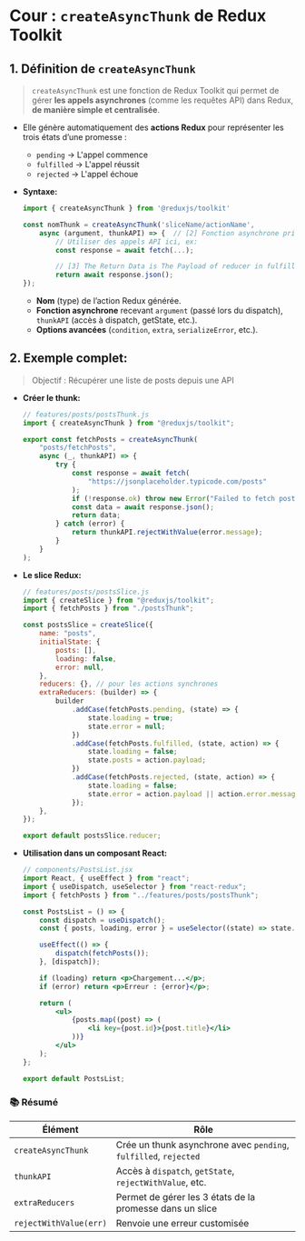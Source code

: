 # Cour : **`createAsyncThunk` de Redux Toolkit**

## 1. Définition de `createAsyncThunk`

> `createAsyncThunk` est une fonction de Redux Toolkit qui permet de gérer **les appels asynchrones** (comme les requêtes API) dans Redux, **de manière simple et centralisée**.

-   Elle génère automatiquement des **actions Redux** pour représenter les trois états d’une promesse :

    -   `pending` → L'appel commence
    -   `fulfilled` → L'appel réussit
    -   `rejected` → L'appel échoue

-   **Syntaxe:**

    ```js
    import { createAsyncThunk } from '@reduxjs/toolkit'

    const nomThunk = createAsyncThunk('sliceName/actionName',          // [1] Nom du thunk (type d’action générée)
        async (argument, thunkAPI) => {  // [2] Fonction asynchrone principale
            // Utiliser des appels API ici, ex:
            const response = await fetch(...);

            // [3] The Return Data is The Payload of reducer in fulfilled case :
            return await response.json();
    });

    ```

    -   **Nom** (type) de l’action Redux générée.
    -   **Fonction asynchrone** recevant `argument` (passé lors du dispatch), `thunkAPI` (accès à dispatch, getState, etc.).
    -   **Options avancées** (`condition`, `extra`, `serializeError`, etc.).

## 2. **Exemple complet:**

> Objectif : Récupérer une liste de posts depuis une API

-   **Créer le thunk:**

    ```js
    // features/posts/postsThunk.js
    import { createAsyncThunk } from "@reduxjs/toolkit";

    export const fetchPosts = createAsyncThunk(
    	"posts/fetchPosts",
    	async (_, thunkAPI) => {
    		try {
    			const response = await fetch(
    				"https://jsonplaceholder.typicode.com/posts"
    			);
    			if (!response.ok) throw new Error("Failed to fetch posts");
    			const data = await response.json();
    			return data;
    		} catch (error) {
    			return thunkAPI.rejectWithValue(error.message);
    		}
    	}
    );
    ```

-   **Le slice Redux:**

    ```js
    // features/posts/postsSlice.js
    import { createSlice } from "@reduxjs/toolkit";
    import { fetchPosts } from "./postsThunk";

    const postsSlice = createSlice({
    	name: "posts",
    	initialState: {
    		posts: [],
    		loading: false,
    		error: null,
    	},
    	reducers: {}, // pour les actions synchrones
    	extraReducers: (builder) => {
    		builder
    			.addCase(fetchPosts.pending, (state) => {
    				state.loading = true;
    				state.error = null;
    			})
    			.addCase(fetchPosts.fulfilled, (state, action) => {
    				state.loading = false;
    				state.posts = action.payload;
    			})
    			.addCase(fetchPosts.rejected, (state, action) => {
    				state.loading = false;
    				state.error = action.payload || action.error.message;
    			});
    	},
    });

    export default postsSlice.reducer;
    ```

-   **Utilisation dans un composant React:**

    ```jsx
    // components/PostsList.jsx
    import React, { useEffect } from "react";
    import { useDispatch, useSelector } from "react-redux";
    import { fetchPosts } from "../features/posts/postsThunk";

    const PostsList = () => {
    	const dispatch = useDispatch();
    	const { posts, loading, error } = useSelector((state) => state.posts);

    	useEffect(() => {
    		dispatch(fetchPosts());
    	}, [dispatch]);

    	if (loading) return <p>Chargement...</p>;
    	if (error) return <p>Erreur : {error}</p>;

    	return (
    		<ul>
    			{posts.map((post) => (
    				<li key={post.id}>{post.title}</li>
    			))}
    		</ul>
    	);
    };

    export default PostsList;
    ```

### 📚 Résumé

| Élément                | Rôle                                                             |
| ---------------------- | ---------------------------------------------------------------- |
| `createAsyncThunk`     | Crée un thunk asynchrone avec `pending`, `fulfilled`, `rejected` |
| `thunkAPI`             | Accès à `dispatch`, `getState`, `rejectWithValue`, etc.          |
| `extraReducers`        | Permet de gérer les 3 états de la promesse dans un slice         |
| `rejectWithValue(err)` | Renvoie une erreur customisée                                    |
